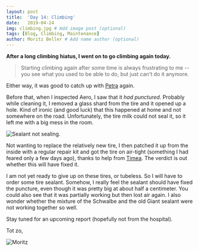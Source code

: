 ```yaml
---
layout: post
title:  'Day 14: Climbing'
date:   2019-04-24
img: climbing.jpg # Add image post (optional)
tags: [Blog, Climbing, Maintenance]
author: Moritz Beller # Add name author (optional)
---
```


**After a long climbing hiatus, I went on to go climbing again
  today.**

> Starting climbing again after some time is always frustrating to me
  -- you see what you used to be able to do, but just can't do it
  anymore.

Either way, it was good to catch up with
[Petra](https://twitter.com/petraschoof) again.

Before that, when I inspected Aero, I saw that it *had
punctured*. Probably while cleaning it, I removed a glass shard from
the tire and it opened up a hole. Kind of ironic (and good luck) that
this happened at home and not somewhere on the road. Unfortunately,
the tire milk could not seal it, so it left me with a big mess in the
room.

![Sealant not sealing.]({{site.baseurl}}/assets/img/tire_sealant.jpg)

Not wanting to replace the relatively new tire, I then patched it up
from the inside with a regular repair kit and got the tire on
air-tight (something I had feared only a few days ago), thanks to help
from [Timea](https://www.instagram.com/szilitimea/). The verdict is
out whether this will have fixed it.

I am not yet ready to give up on these tires, or tubeless. So I will
have to order some tire sealant. Somehow, I really feel the sealant
should have fixed the puncture, even though it was pretty big at about
half a centimeter. You could also see that it was partially working
but then lost air again. I also wonder whether the mixture of the
Schwalbe and the old Giant sealant were not working together so well.

Stay tuned for an upcoming report (hopefully not from the hospital).

Tot zo,

![Moritz]({{site.baseurl}}/assets/img/moritz.png)

